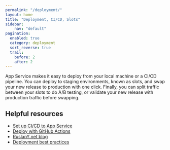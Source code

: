 ```yaml
---
permalink: "/deployment/"
layout: home
title: "Deployment, CI/CD, Slots"
sidebar:
    nav: "default"
pagination: 
  enabled: true
  category: deployment
  sort_reverse: true
  trail: 
    before: 2
    after: 2
---
```


App Service makes it easy to deploy from your local machine or a CI/CD pipeline. You can deploy to staging environments, known as slots, and swap your new release to production with one click. Finally, you can split traffic between your slots to do A/B testing, or validate your new release with production traffic before swapping.

## Helpful resources

- [Set up CI/CD to App Service](https://docs.microsoft.com/azure/app-service/deploy-continuous-deployment)
- [Deploy with GitHub Actions](https://www.youtube.com/watch?v=b2oyxbSbLPA)
- [RuslanY.net blog](https://ruslany.net/)
- [Deployment best practices](https://docs.microsoft.com/azure/app-service/deploy-best-practices)
